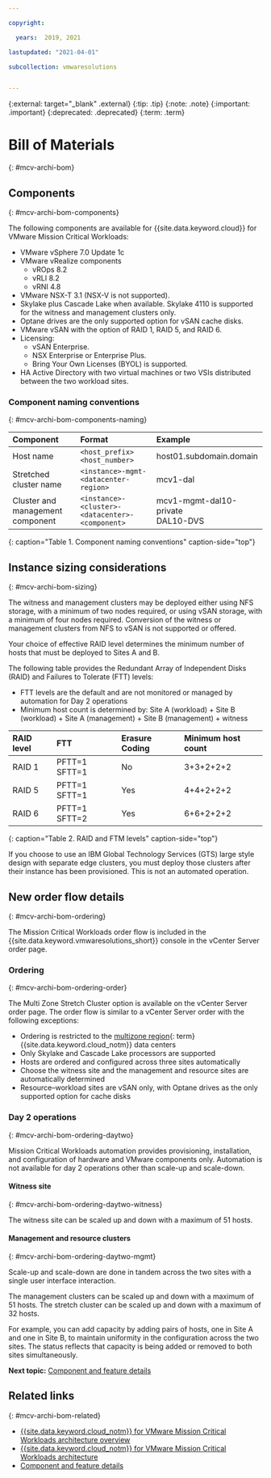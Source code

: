 ```yaml
---

copyright:

  years:  2019, 2021

lastupdated: "2021-04-01"

subcollection: vmwaresolutions


---
```


{:external: target="_blank" .external}
{:tip: .tip}
{:note: .note}
{:important: .important}
{:deprecated: .deprecated}
{:term: .term}

# Bill of Materials
{: #mcv-archi-bom}

## Components
{: #mcv-archi-bom-components}

The following components are available for {{site.data.keyword.cloud}} for VMware Mission Critical Workloads:

* VMware vSphere 7.0 Update 1c
* VMware vRealize components
  * vROps 8.2
  * vRLI 8.2
  * vRNI 4.8
* VMware NSX-T 3.1 (NSX-V is not supported).
* Skylake plus Cascade Lake when available. Skylake 4110 is supported for the witness and management clusters only.
* Optane drives are the only supported option for vSAN cache disks.
* VMware vSAN with the option of RAID 1, RAID 5, and RAID 6.
* Licensing:
  * vSAN Enterprise.
  * NSX Enterprise or Enterprise Plus.
  * Bring Your Own Licenses (BYOL) is supported.
* HA Active Directory with two virtual machines or two VSIs distributed between the two workload sites.

### Component naming conventions
{: #mcv-archi-bom-components-naming}

| Component | Format | Example |
|:--------- |:------ |:------- |
| Host name| `<host_prefix><host_number>` | host01.subdomain.domain |
| Stretched cluster name | `<instance>-mgmt-<datacenter-region>` | mcv1-dal |
| Cluster and management component | `<instance>-<cluster>-<datacenter>-<component>` | mcv1-mgmt-dal10-private<br/>DAL10-DVS |
{: caption="Table 1. Component naming conventions" caption-side="top"}

## Instance sizing considerations
{: #mcv-archi-bom-sizing}

The witness and management clusters may be deployed either using NFS storage, with a minimum of two nodes required, or using vSAN storage, with a minimum of four nodes required. Conversion of the witness or management clusters from NFS to vSAN is not supported or offered.

Your choice of effective RAID level determines the minimum number of hosts that must be deployed to Sites A and B.

The following table provides the Redundant Array of Independent Disks (RAID) and Failures to Tolerate (FTT) levels:

* FTT levels are the default and are not monitored or managed by automation for Day 2 operations
* Minimum host count is determined by:
 Site A (workload) + Site B (workload) + Site A (management) + Site B (management) + witness

| RAID level    | FTT     | Erasure Coding | Minimum host count |
|:------------- |:------- |:-------------- |:------------------ |
| RAID 1 | PFTT=1 SFTT=1 | No | 3+3+2+2+2 |
| RAID 5 | PFTT=1 SFTT=1 | Yes | 4+4+2+2+2 |
| RAID 6 | PFTT=1  SFTT=2 | Yes | 6+6+2+2+2 |
{: caption="Table 2. RAID and FTM levels" caption-side="top"}

If you choose to use an IBM Global Technology Services (GTS) large style design with separate edge clusters, you must deploy those clusters after their instance has been provisioned. This is not an automated operation.

## New order flow details
{: #mcv-archi-bom-ordering}

The Mission Critical Workloads order flow is included in the {{site.data.keyword.vmwaresolutions_short}} console in the vCenter Server order page.

### Ordering
{: #mcv-archi-bom-ordering-order}

The Multi Zone Stretch Cluster option is available on the vCenter Server order page. The order flow is similar to a vCenter Server order with the following exceptions:

* Ordering is restricted to the [multizone region](#x9774820){: term} {{site.data.keyword.cloud_notm}} data centers
* Only Skylake and Cascade Lake processors are supported
* Hosts are ordered and configured across three sites automatically
* Choose the witness site and the management and resource sites are automatically determined
* Resource–workload sites are vSAN only, with Optane drives as the only supported option for cache disks

### Day 2 operations
{: #mcv-archi-bom-ordering-daytwo}

Mission Critical Workloads automation provides provisioning, installation, and configuration of hardware and VMware components only. Automation is not available for day 2 operations other than scale-up and scale-down.

#### Witness site
{: #mcv-archi-bom-ordering-daytwo-witness}

The witness site can be scaled up and down with a maximum of 51 hosts.

#### Management and resource clusters
{: #mcv-archi-bom-ordering-daytwo-mgmt}

Scale-up and scale-down are done in tandem across the two sites with a single user interface interaction.

The management clusters can be scaled up and down with a maximum of 51 hosts. The stretch cluster can be scaled up and down with a maximum of 32 hosts.

For example, you can add capacity by adding pairs of hosts, one in Site A and one in Site B, to maintain uniformity in the configuration across the two sites. The status reflects that capacity is being added or removed to both sites simultaneously.

**Next topic:** [Component and feature details](/docs/vmwaresolutions?topic=vmwaresolutions-mcv-archi-comp)

## Related links
{: #mcv-archi-bom-related}

* [{{site.data.keyword.cloud_notm}} for VMware Mission Critical Workloads architecture overview](/docs/vmwaresolutions?topic=vmwaresolutions-mcv-archi-overview)
* [{{site.data.keyword.cloud_notm}} for VMware Mission Critical Workloads architecture](/docs/vmwaresolutions?topic=vmwaresolutions-mcv-archi-design)
* [Component and feature details](/docs/vmwaresolutions?topic=vmwaresolutions-mcv-archi-comp)
